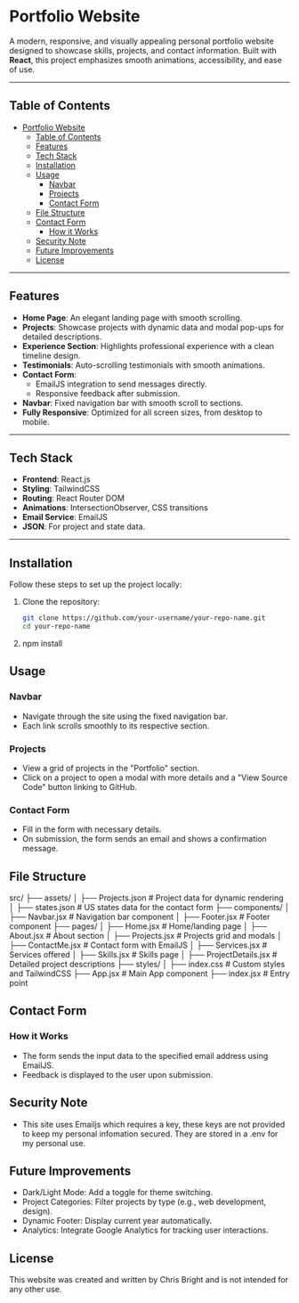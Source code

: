 # Portfolio Website

A modern, responsive, and visually appealing personal portfolio website designed to showcase skills, projects, and contact information. Built with **React**, this project emphasizes smooth animations, accessibility, and ease of use.

---

## Table of Contents

- [Portfolio Website](#portfolio-website)
  - [Table of Contents](#table-of-contents)
  - [Features](#features)
  - [Tech Stack](#tech-stack)
  - [Installation](#installation)
  - [Usage](#usage)
    - [Navbar](#navbar)
    - [Projects](#projects)
    - [Contact Form](#contact-form)
  - [File Structure](#file-structure)
  - [Contact Form](#contact-form-1)
    - [How it Works](#how-it-works)
  - [Security Note](#security-note)
  - [Future Improvements](#future-improvements)
  - [License](#license)

---

## Features

- **Home Page**: An elegant landing page with smooth scrolling.
- **Projects**: Showcase projects with dynamic data and modal pop-ups for detailed descriptions.
- **Experience Section**: Highlights professional experience with a clean timeline design.
- **Testimonials**: Auto-scrolling testimonials with smooth animations.
- **Contact Form**:
  - EmailJS integration to send messages directly.
  - Responsive feedback after submission.
- **Navbar**: Fixed navigation bar with smooth scroll to sections.
- **Fully Responsive**: Optimized for all screen sizes, from desktop to mobile.

---

## Tech Stack

- **Frontend**: React.js
- **Styling**: TailwindCSS
- **Routing**: React Router DOM
- **Animations**: IntersectionObserver, CSS transitions
- **Email Service**: EmailJS
- **JSON**: For project and state data.

---

## Installation

Follow these steps to set up the project locally:

1. Clone the repository:
   ```bash
   git clone https://github.com/your-username/your-repo-name.git
   cd your-repo-name

2. npm install

## Usage
### Navbar
- Navigate through the site using the fixed navigation bar.
- Each link scrolls smoothly to its respective section.

### Projects
- View a grid of projects in the "Portfolio" section.
- Click on a project to open a modal with more details and a "View Source Code" button linking to GitHub.

### Contact Form
- Fill in the form with necessary details.
- On submission, the form sends an email and shows a confirmation message.

## File Structure
src/
├── assets/
│   ├── Projects.json        # Project data for dynamic rendering
│   ├── states.json          # US states data for the contact form
├── components/
│   ├── Navbar.jsx           # Navigation bar component
│   ├── Footer.jsx           # Footer component
├── pages/
│   ├── Home.jsx             # Home/landing page
│   ├── About.jsx            # About section
│   ├── Projects.jsx         # Projects grid and modals
│   ├── ContactMe.jsx        # Contact form with EmailJS
│   ├── Services.jsx         # Services offered
│   ├── Skills.jsx           # Skills page
│   ├── ProjectDetails.jsx   # Detailed project descriptions
├── styles/
│   ├── index.css            # Custom styles and TailwindCSS
├── App.jsx                  # Main App component
├── index.jsx                # Entry point

## Contact Form
### How it Works
- The form sends the input data to the specified email address using EmailJS.
- Feedback is displayed to the user upon submission.

## Security Note
- This site uses Emailjs which requires a key, these keys are not provided to keep my personal infomation secured. They are stored in a .env for my personal use.

## Future Improvements
- Dark/Light Mode: Add a toggle for theme switching.
- Project Categories: Filter projects by type (e.g., web development, design).
- Dynamic Footer: Display current year automatically.
- Analytics: Integrate Google Analytics for tracking user interactions.

## License
This website was created and written by Chris Bright and is not intended for any other use.